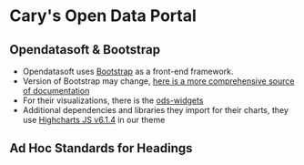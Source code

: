 # Cary's Open Data Portal

## Opendatasoft & Bootstrap

- Opendatasoft uses [Bootstrap](https://discovery.opendatasoft.com/pages/concept-responsive/) as a front-end framework.
- Version of Bootstrap may change, [here is a more comprehensive source of documentation](https://getbootstrap.com/docs/4.0/layout/overview/)
- For their visualizations, there is the [ods-widgets](https://github.com/opendatasoft/ods-widgets)
- Additional dependencies and libraries they import for their charts, they use [Highcharts JS v6.1.4](https://www.highcharts.com/blog/changelog/#highcharts-stock-v6.1.4) in our theme

## Ad Hoc Standards for Headings
